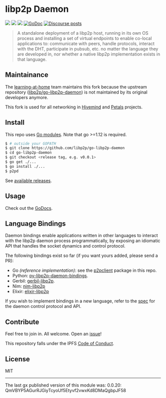 # libp2p Daemon

[![](https://img.shields.io/badge/made%20by-Protocol%20Labs-blue.svg?style=flat-square)](http://protocol.ai)
[![](https://img.shields.io/badge/project-libp2p-yellow.svg?style=flat-square)](https://libp2p.io/)
[![](https://img.shields.io/badge/freenode-%23libp2p-yellow.svg?style=flat-square)](http://webchat.freenode.net/?channels=%libp2p)
[![GoDoc](https://godoc.org/github.com/libp2p/go-libp2p-daemon?status.svg)](https://godoc.org/github.com/libp2p/go-libp2p-daemon)
[![Discourse posts](https://img.shields.io/discourse/https/discuss.libp2p.io/posts.svg)](https://discuss.libp2p.io)

> A standalone deployment of a libp2p host, running in its own OS process and installing a set of
  virtual endpoints to enable co-local applications to: communicate with peers, handle protocols,
  interact with the DHT, participate in pubsub, etc. no matter the language they are developed in,
  nor whether a native libp2p implementation exists in that language.


## Maintainance

The [learning-at-home](https://github.com/learning-at-home) team maintains this fork because the upstream repository ([libp2p/go-libp2p-daemon](https://github.com/libp2p/go-libp2p-daemon)) is not maintained by its original developers anymore.

This fork is used for all networking in [Hivemind](https://github.com/learning-at-home/hivemind) and [Petals](https://github.com/bigscience-workshop/petals) projects.

## Install

This repo uses [Go modules](https://github.com/golang/go/wiki/Modules). Note that go >=1.12 is required.

```sh
$ # outside your GOPATH
$ git clone https://github.com/libp2p/go-libp2p-daemon
$ cd go-libp2p-daemon
$ git checkout <release tag, e.g. v0.0.1>
$ go get ./...
$ go install ./...
$ p2pd
```

See [available releases](https://github.com/libp2p/go-libp2p-daemon/releases).

## Usage

Check out the [GoDocs](https://godoc.org/github.com/libp2p/go-libp2p-daemon).

## Language Bindings

Daemon bindings enable applications written in other languages to interact with the libp2p daemon process programmatically, by exposing an idiomatic API that handles the socket dynamics and control protocol.

The following bindings exist so far (if you want yours added, please send a PR):

- Go _(reference implementation)_: see the [p2pclient](p2pclient) package in this repo.
- Python: [py-libp2p-daemon-bindings](https://github.com/mhchia/py-libp2p-daemon-bindings).
- Gerbil: [gerbil-libp2p](https://github.com/vyzo/gerbil-libp2p).
- Nim: [nim-libp2p](https://github.com/status-im/nim-libp2p)
- Elixir: [elixir-libp2p](https://github.com/timjp87/elixir-libp2p)

If you wish to implement bindings in a new language, refer to the [spec](specs/README.md) for the daemon control protocol and API.

## Contribute

Feel free to join in. All welcome. Open an [issue](https://github.com/libp2p/go-libp2p-daemon/issues)!

This repository falls under the IPFS [Code of Conduct](https://github.com/ipfs/community/blob/master/code-of-conduct.md).

## License
MIT

---

The last gx published version of this module was: 0.0.20: QmVBYP5AGurRJGiyTcyoUf5Etyvf2vwxKd8DMaQgbpJF58
